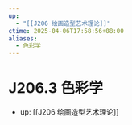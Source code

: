 ```yaml
---
up:
  - "[[J206 绘画造型艺术理论]]"
ctime: 2025-04-06T17:58:56+08:00
aliases:
  - 色彩学
---
```


# J206.3 色彩学

- up: [[J206 绘画造型艺术理论]]
